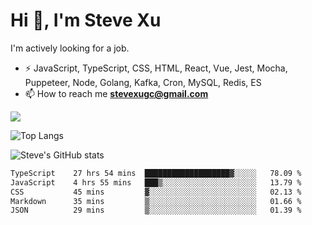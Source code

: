# Hi 👋, I'm Steve Xu

I'm actively looking for a job.

- ⚡ JavaScript, TypeScript, CSS, HTML, React, Vue, Jest, Mocha,
Puppeteer, Node, Golang, Kafka, Cron, MySQL, Redis, ES
- 📫 How to reach me **stevexugc@gmail.com**

![](https://komarev.com/ghpvc/?username=nusr&color=green)

![Top Langs](https://github-readme-stats.vercel.app/api/top-langs/?username=nusr&langs_count=8&layout=compact)

![Steve's GitHub stats](https://github-readme-stats.vercel.app/api?username=nusr&show_icons=true)

<!--START_SECTION:waka-->

```txt
TypeScript    27 hrs 54 mins  ███████████████████▓░░░░░   78.09 %
JavaScript    4 hrs 55 mins   ███▒░░░░░░░░░░░░░░░░░░░░░   13.79 %
CSS           45 mins         ▓░░░░░░░░░░░░░░░░░░░░░░░░   02.13 %
Markdown      35 mins         ▒░░░░░░░░░░░░░░░░░░░░░░░░   01.66 %
JSON          29 mins         ▒░░░░░░░░░░░░░░░░░░░░░░░░   01.39 %
```

<!--END_SECTION:waka-->
